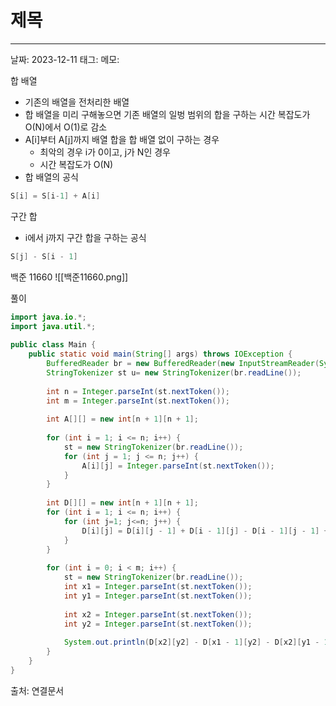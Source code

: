 # 제목
---

날짜: 2023-12-11
태그:
메모:

합 배열
- 기존의 배열을 전처리한 배열
- 합 배열을 미리 구해놓으면 기존 배열의 일벙 범위의 합을 구하는 시간 복잡도가 O(N)에서 O(1)로 감소
- A[i]부터 A[j]까지 배열 합을 합 배열 없이 구하는 경우
	- 최악의 경우 i가 0이고, j가 N인 경우
	- 시간 복잡도가 O(N)
- 합 배열의 공식
```java
S[i] = S[i-1] + A[i]
```

구간 합
- i에서 j까지 구간 합을 구하는 공식
```java
S[j] - S[i - 1]
```

백준 11660
![[백준11660.png]]

풀이
```java  
import java.io.*;  
import java.util.*;  
  
public class Main {  
    public static void main(String[] args) throws IOException {  
        BufferedReader br = new BufferedReader(new InputStreamReader(System.in));  
        StringTokenizer st u= new StringTokenizer(br.readLine());  
  
        int n = Integer.parseInt(st.nextToken());  
        int m = Integer.parseInt(st.nextToken());  
  
        int A[][] = new int[n + 1][n + 1];  
  
        for (int i = 1; i <= n; i++) {  
            st = new StringTokenizer(br.readLine());  
            for (int j = 1; j <= n; j++) {  
                A[i][j] = Integer.parseInt(st.nextToken());  
            }  
        }  
  
        int D[][] = new int[n + 1][n + 1];  
        for (int i = 1; i <= n; i++) {  
            for (int j=1; j<=n; j++) {  
                D[i][j] = D[i][j - 1] + D[i - 1][j] - D[i - 1][j - 1] + A[i][j];  
            }  
        }  
  
        for (int i = 0; i < m; i++) {  
            st = new StringTokenizer(br.readLine());  
            int x1 = Integer.parseInt(st.nextToken());  
            int y1 = Integer.parseInt(st.nextToken());  
  
            int x2 = Integer.parseInt(st.nextToken());  
            int y2 = Integer.parseInt(st.nextToken());  
  
            System.out.println(D[x2][y2] - D[x1 - 1][y2] - D[x2][y1 - 1] + D[x1 - 1][y1 - 1]);  
        }  
    }  
}
```

출처:
연결문서
